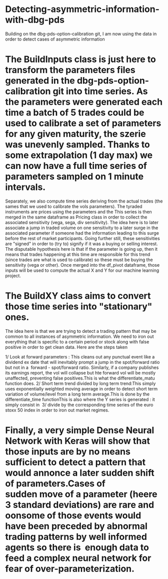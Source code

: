 # Detecting-asymmetric-information-with-dbg-pds
Building on the dbg-pds-option-calibration git, I am now using the data in order to detect cases of asymmetric information

# The BuildInputs class is just here to transform the parameters files generated in the dbg-pds-option-calibration git into time series. As the parameters were generated each time a batch of 5 trades could be used to calibrate a set of parameters for any given maturity, the szerie was unevenly sampled. Thanks to some extrapolation (1 day max) we can now have a full time series of parameters sampled on 1 minute intervals.
Separately, we also compute time series deriving from the actual trades (the sames that we used to calibrate the vols parameters). The tyraded instruments are prices using the parameters and the 
This series is then merged in the same dataframe as Pricing class in order to collect the associated sensitivity (vega, sega, div sensitivity). The idea here is to later associate a jump in traded volume on one sensitivity to a later surge in the associated parameter if someone had the information leading to this surge before the rest of market participants.
Going further still, these sensitivities are "signed" in order to (try to) signify if it was a buying or selling interest. The disputable hypothesis here is that if the parameter is going up, then it means that trades happening at this time are responsible for this trend (since trades are what is used to calibrate) so these must be buying the sensitivity (vega or other). 
Once merged into the df_pivot dataframe, those inputs will be used to compute the actual X and Y for our machine learning project.

# The BuildXY class aims to convert those time series into "stationary" ones.
The idea here is that we are trying to detect a trading pattern that may be common to all instances of asymmetric information. We need to iron out everything that is specific to a certain period or stock along with false positive in order to get clean data. Here are the steps taken

1/ Look at forward parameters :
This cleans out any punctual event like a dividend ex date that will inevitably prompt a jump in the spot/forward ratio but not in a  forward - spot/forward ratio.
Similarly, if a company publishes its earnings report, the vol will collapse but hte forward vol will be mostly unaffected, preventing false positives.This is what the differentiate_matu function does.
2/ Short term trend divided by long term trend:This simply uses exponentially weighted moving average in order to detect short term variation of volume/level from a long term average.This is done by the  differentiate_time functionThis is also where the Y series is generated : it simply consist in 
3/ divide by the corresponding time series of the euro stoxx 50 index in order to iron out market regimes.

# Finally, a very simple Dense Neural Network with Keras will show that those inputs are by no means sufficient to detect a pattern that would annonce a later sudden shift of parameters.Cases of sudden move of a parameter (heere 3 standard deviations) are rare and oonsome of those events would have been preceded by abnormal trading patterns by well informed agents so there is  enough data to feed a complex neural network for fear of over-parameterization.
